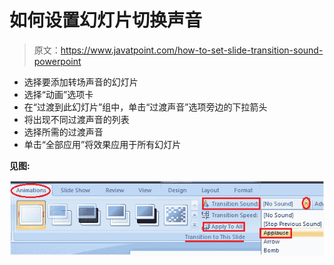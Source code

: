 # 如何设置幻灯片切换声音

> 原文：<https://www.javatpoint.com/how-to-set-slide-transition-sound-powerpoint>

*   选择要添加转场声音的幻灯片
*   选择“动画”选项卡
*   在“过渡到此幻灯片”组中，单击“过渡声音”选项旁边的下拉箭头
*   将出现不同过渡声音的列表
*   选择所需的过渡声音
*   单击“全部应用”将效果应用于所有幻灯片

**见图:**

![MSpowerpoint How to set slide transition sound 1](img/064ef0e74f7d020128495a732ecf4ec3.png)